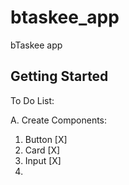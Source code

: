 # btaskee\_app

bTaskee app

## Getting Started

To Do List:

A. Create Components: 

1. Button \[X]
2. Card \[X]
3. Input \[X]
4. 
